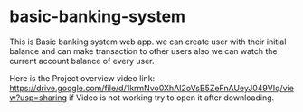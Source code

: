# basic-banking-system

This is Basic banking system web app. we can create user with their initial balance and can make transaction to other users also we can watch the current account balance of every user.

Here is the Project overview video link: https://drive.google.com/file/d/1krmNvo0XhAI2oVsB5ZeFnAUeyJ049VIq/view?usp=sharing
if Video is not working try to open it after downloading.
